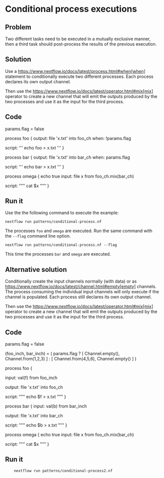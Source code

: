 # Conditional process executions 

## Problem 

Two different tasks need to be executed in a mutually exclusive manner, 
then a third task should post-process the results of the previous execution.

## Solution

Use a https://www.nextflow.io/docs/latest/process.html#when[when] statement to conditionally 
execute two different processes. Each process declares its own output channel.

Then use the https://www.nextflow.io/docs/latest/operator.html#mix[mix] operator to create 
a new channel that will emit the outputs produced by the two processes and use it as the input
for the third process.

## Code 

params.flag = false 

process foo {
  output: 
  file 'x.txt' into foo_ch
  when:
  !params.flag

  script:
  '''
  echo foo > x.txt
  '''
}

process bar {
  output: 
  file 'x.txt' into bar_ch
  when:
  params.flag

  script:
  '''
  echo bar > x.txt
  '''
}

process omega {
  echo true
  input:
  file x from foo_ch.mix(bar_ch)
  
  script:
  """
  cat $x 
  """
}


## Run it

Use the the following command to execute the example:

    nextflow run patterns/conditional-process.nf

The processes `foo` and `omega` are executed. Run the same command 
with the `--flag` command line option. 

    nextflow run patterns/conditional-process.nf --flag 

This time the processes `bar` and `omega` are executed.


## Alternative solution

Conditionally create the input channels normally (with data) or as 
https://www.nextflow.io/docs/latest/channel.html#empty[empty] channels. 
The process consuming the individual input channels will only execute if 
the channel is populated. Each process still declares its own output channel.

Then use the https://www.nextflow.io/docs/latest/operator.html#mix[mix] operator to create 
a new channel that will emit the outputs produced by the two processes and use it as the input
for the third process.

## Code 

params.flag = false

(foo_inch, bar_inch) = ( params.flag
                     ? [ Channel.empty(), Channel.from(1,2,3) ]
                     : [ Channel.from(4,5,6), Channel.empty() ] )   

process foo {

  input:
  val(f) from foo_inch

  output:
  file 'x.txt' into foo_ch

  script:
  """
  echo $f > x.txt
  """
}

process bar {
  input:
  val(b) from bar_inch

  output:
  file 'x.txt' into bar_ch

  script:
  """
  echo $b > x.txt
  """
}

process omega {
  echo true
  input:
  file x from foo_ch.mix(bar_ch)

  script:
  """
  cat $x
  """
}


## Run it 


        nextflow run patterns/conditional-process2.nf

